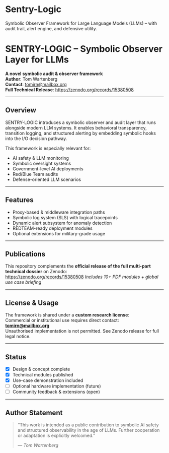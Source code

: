 # Sentry-Logic
Symbolic Observer Framework for Large Language Models (LLMs) – with audit trail, alert engine, and defensive utility.
# SENTRY-LOGIC – Symbolic Observer Layer for LLMs

**A novel symbolic audit & observer framework**  
**Author**: Tom Wartenberg  
**Contact**: tomirn@mailbox.org  
**Full Technical Release**: https://zenodo.org/records/15380508

---

## Overview

SENTRY-LOGIC introduces a symbolic observer and audit layer that runs alongside modern LLM systems. It enables behavioral transparency, transition logging, and structured alerting by embedding symbolic hooks into the I/O decision pathway.

This framework is especially relevant for:

- AI safety & LLM monitoring
- Symbolic oversight systems
- Government-level AI deployments
- Red/Blue Team audits
- Defense-oriented LLM scenarios

---

## Features

- Proxy-based & middleware integration paths  
- Symbolic log system (SLS) with logical tracepoints  
- Dynamic alert subsystem for anomaly detection  
- REDTEAM-ready deployment modules  
- Optional extensions for military-grade usage

---

## Publications

This repository complements the **official release of the full multi-part technical dossier** on Zenodo:  
https://zenodo.org/records/15380508
*Includes 10+ PDF modules + global use case briefing*

---

## License & Usage

The framework is shared under a **custom research license**:  
Commercial or institutional use requires direct contact: **tomirn@mailbox.org**  
Unauthorised implementation is not permitted. See Zenodo release for full legal notice.

---

## Status

- [x] Design & concept complete  
- [x] Technical modules published  
- [x] Use-case demonstration included  
- [ ] Optional hardware implementation (future)  
- [ ] Community feedback & extensions (open)

---

## Author Statement

> “This work is intended as a public contribution to symbolic AI safety and structured observability in the age of LLMs. Further cooperation or adaptation is explicitly welcomed.”
>  
> — *Tom Wartenberg*
